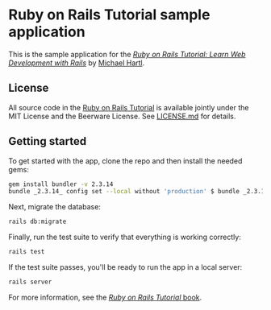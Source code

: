 # Ruby on Rails Tutorial sample application

This is the sample application for the
[*Ruby on Rails Tutorial:
Learn Web Development with Rails*](https://www.railstutorial.org/) by [Michael Hartl](https://www.michaelhartl.com/).

## License

All source code in the [Ruby on Rails Tutorial](https://www.railstutorial.org/) is available jointly under the MIT License and the Beerware License. See [LICENSE.md](LICENSE.md) for details.

## Getting started

To get started with the app, clone the repo and then install the needed gems:

```bash
gem install bundler -v 2.3.14
bundle _2.3.14_ config set --local without 'production' $ bundle _2.3.14_ install
```

Next, migrate the database:

```bash
rails db:migrate
```

Finally, run the test suite to verify that everything is working correctly:

```bash
rails test
```

If the test suite passes, you'll be ready to run the app in a local server:

```bash
rails server
```

For more information, see the
[*Ruby on Rails Tutorial* book](https://www.railstutorial.org/book).
